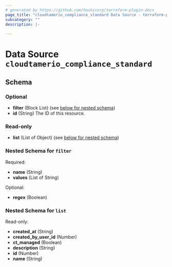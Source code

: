 ```yaml
---
# generated by https://github.com/hashicorp/terraform-plugin-docs
page_title: "cloudtamerio_compliance_standard Data Source - terraform-provider-cloudtamerio"
subcategory: ""
description: |-
  
---
```


# Data Source `cloudtamerio_compliance_standard`





<!-- schema generated by tfplugindocs -->
## Schema

### Optional

- **filter** (Block List) (see [below for nested schema](#nestedblock--filter))
- **id** (String) The ID of this resource.

### Read-only

- **list** (List of Object) (see [below for nested schema](#nestedatt--list))

<a id="nestedblock--filter"></a>
### Nested Schema for `filter`

Required:

- **name** (String)
- **values** (List of String)

Optional:

- **regex** (Boolean)


<a id="nestedatt--list"></a>
### Nested Schema for `list`

Read-only:

- **created_at** (String)
- **created_by_user_id** (Number)
- **ct_managed** (Boolean)
- **description** (String)
- **id** (Number)
- **name** (String)


